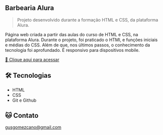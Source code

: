 ## Barbearia Alura


> Projeto desenvolvido durante a formação HTML e CSS, da plataforma Alura.

Página web criada a partir das aulas do curso de HTML e CSS, na plataforma Alura. Durante o projeto, foi praticado o HTMl, e funções iniciais e médias do CSS. Além de que, nos últimos passos, o conhecimento da tecnologia foi aprofundado. É responsivo para dispositivos mobile.

[🔗 Clique aqui para acessar](https://barbearia-alura-1uvh.vercel.app/)


## 🛠 Tecnologias

- HTML
- CSS
- Git e Github


## 🐱 Contato

gusgomezcano@gmail.com
